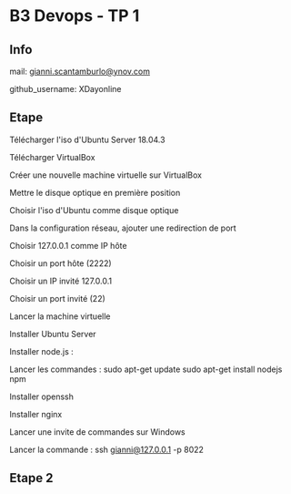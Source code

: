 # B3 Devops - TP 1
## Info
mail: gianni.scantamburlo@ynov.com

github_username: XDayonline

## Etape 

Télécharger l'iso d'Ubuntu Server 18.04.3

Télécharger VirtualBox 

Créer une nouvelle machine virtuelle sur VirtualBox

Mettre le disque optique en première position

Choisir l'iso d'Ubuntu comme disque optique

Dans la configuration réseau, ajouter une redirection de port

Choisir 127.0.0.1 comme IP hôte

Choisir un port hôte (2222)

Choisir un IP invité 127.0.0.1

Choisir un port invité (22)

Lancer la machine virtuelle

Installer Ubuntu Server

Installer node.js :

Lancer les commandes :
  sudo apt-get update
  sudo apt-get install nodejs npm

Installer openssh

Installer nginx

Lancer une invite de commandes sur Windows

Lancer la commande : ssh gianni@127.0.0.1 -p 8022

## Etape 2
